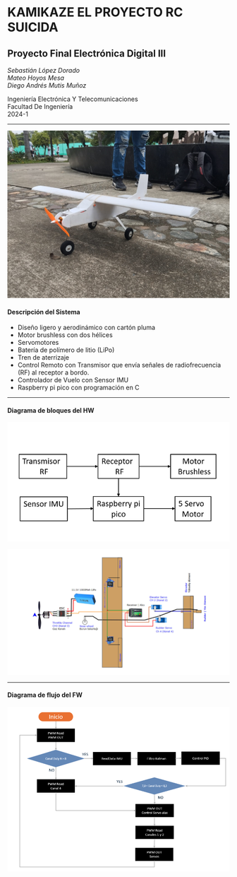 # KAMIKAZE EL PROYECTO RC SUICIDA
## Proyecto Final Electrónica Digital III

*Sebastián López Dorado  
Mateo Hoyos Mesa  
Diego Andrés Mutis Muñoz*  

Ingeniería Electrónica Y Telecomunicaciones  
Facultad De Ingeniería  
2024-1  

------------

![](https://raw.githubusercontent.com/MateoHoyos/Proyecto_Final/main/Evidencia/avion.png)

#### Descripción del Sistema
- Diseño ligero y aerodinámico con cartón pluma
- Motor brushless con dos hélices
- Servomotores
- Batería de polímero de litio (LiPo)
- Tren de aterrizaje
- Control Remoto con Transmisor que envía señales de radiofrecuencia (RF) al receptor a bordo.
- Controlador de Vuelo con Sensor IMU 
- Raspberry pi pico con programación en C

------------


#### Diagrama de bloques del HW
![](https://raw.githubusercontent.com/MateoHoyos/Proyecto_Final/main/Evidencia/diagrama.png)

![](https://raw.githubusercontent.com/MateoHoyos/Proyecto_Final/main/Maqueta/rc-model-ucak-yapimi-making-rc-airplane-Servo-Motor-installation.jpg)

------------


#### Diagrama de flujo del FW
![](https://raw.githubusercontent.com/MateoHoyos/Proyecto_Final/main/Evidencia/flujo.png)
